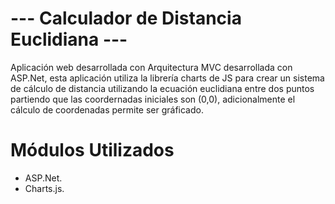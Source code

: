 # --- Calculador de Distancia Euclidiana --- #
Aplicación web desarrollada con Arquitectura MVC desarrollada con ASP.Net, esta aplicación utiliza la librería charts de JS para crear un sistema de cálculo de distancia utilizando la ecuación euclidiana entre dos puntos partiendo que las coordernadas iniciales son (0,0), adicionalmente el cálculo de coordenadas permite ser gráficado.

# Módulos Utilizados
- ASP.Net.
- Charts.js.
